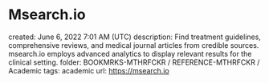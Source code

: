 # Msearch.io

created: June 6, 2022 7:01 AM (UTC)
description: Find treatment guidelines, comprehensive reviews, and medical journal articles from credible sources. msearch.io employs advanced analytics to display relevant results for the clinical setting.
folder: BOOKMRKS-MTHRFCKR / REFERENCE-MTHRFCKR / Academic
tags: academic
url: https://msearch.io